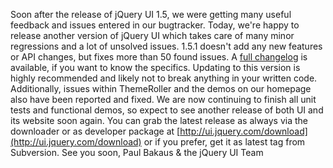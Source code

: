 Soon after the release of jQuery UI 1.5, we were getting many useful
feedback and issues entered in our bugtracker. Today, we're happy to
release another version of jQuery UI which takes care of many minor
regressions and a lot of unsolved issues. 1.5.1 doesn't add any new
features or API changes, but fixes more than 50 found issues. A [full
changelog](http://docs.jquery.com/UI/Changelog/1.5.1) is available, if
you want to know the specifics. Updating to this version is highly
recommended and likely not to break anything in your written code.
Additionally, issues within ThemeRoller and the demos on our homepage
also have been reported and fixed. We are now continuing to finish all
unit tests and functional demos, so expect to see another release of
both UI and its website soon again. You can grab the latest release as
always via the downloader or as developer package at
[http://ui.jquery.com/download](http://ui.jquery.com/download) or if you
prefer, get it as latest tag from Subversion. See you soon, Paul Bakaus
& the jQuery UI Team

